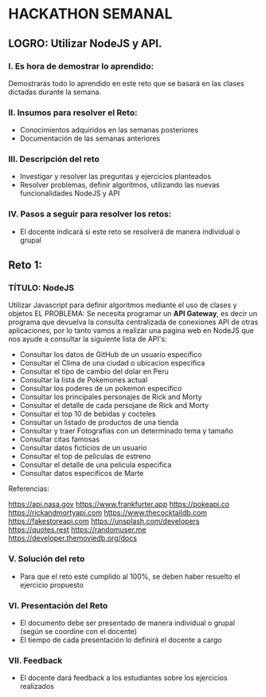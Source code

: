 # HACKATHON SEMANAL

## LOGRO: Utilizar NodeJS y API. 

### I.	Es hora de demostrar lo aprendido:
Demostrarás todo lo aprendido en este reto que se basará en las clases dictadas durante la semana.
### II.	Insumos para resolver el Reto:
- Conocimientos adquiridos en las semanas posteriores
- Documentación de las semanas anteriores

### III.	Descripción del reto
- Investigar y resolver las preguntas y ejercicios planteados
- Resolver problemas, definir algoritmos, utilizando las nuevas funcionalidades NodeJS y API

### IV.	Pasos a seguir para resolver los retos: 

- El docente indicará si este reto se resolverá de manera individual o grupal

## Reto 1:

### TÍTULO: NodeJS
Utilizar Javascript para definir algoritmos mediante el uso de clases y objetos
EL PROBLEMA: 
Se necesita programar un **API Gateway**, es decir un programa que devuelva la consulta centralizada de conexiones API de otras aplicaciones, por lo tanto vamos a realizar una pagina web en NodeJS que nos ayude a consultar la siguiente lista de API's:

- Consultar los datos de GitHub de un usuario especifico
- Consultar el Clima de una ciudad o ubicacion especifica
- Consultar el tipo de cambio del dolar en Peru
- Consultar la lista de Pokemones actual
- Consultar los poderes de un pokemon especifico
- Consultar los principales personajes de Rick and Morty
- Consultar el detalle de cada persojane de Rick and Morty
- Consultar el top 10 de bebidas y cocteles
- Consultar un listado de productos de una tienda
- Consultar y traer Fotografias con un determinado tema y tamaño
- Consultar citas famosas 
- Consultar datos ficticios de un usuario
- Consultar el top de peliculas de estreno
- Consultar el detalle de una pelicula especifica
- Consultar datos especificos de Marte


Referencias: 

https://api.nasa.gov
https://www.frankfurter.app
https://pokeapi.co
https://rickandmortyapi.com
https://www.thecocktaildb.com
https://fakestoreapi.com
https://unsplash.com/developers
https://quotes.rest
https://randomuser.me
https://developer.themoviedb.org/docs


### V.	Solución del reto
- Para que el reto esté cumplido al 100%, se deben haber resuelto el ejercicio propuesto

### VI.	Presentación del Reto
- El documento debe ser presentado de manera individual o grupal (según se coordine con el docente)
- El tiempo de cada presentación lo definirá el docente a cargo

### VII.	Feedback
- El docente dará feedback a los estudiantes sobre los ejercicios realizados
